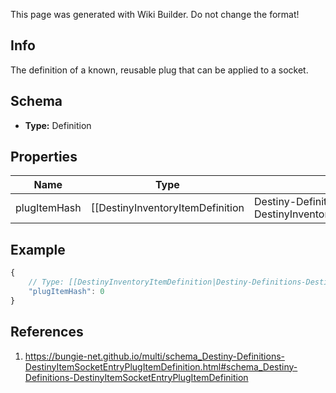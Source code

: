 <span class="wiki-builder">This page was generated with Wiki Builder. Do not change the format!</span>

## Info
The definition of a known, reusable plug that can be applied to a socket.

## Schema
* **Type:** Definition

## Properties
Name | Type | Description
---- | ---- | -----------
plugItemHash | [[DestinyInventoryItemDefinition|Destiny-Definitions-DestinyInventoryItemDefinition]]:ManifestDefinition:integer:uint32 | The hash identifier of a DestinyInventoryItemDefinition representing the plugthat can be inserted.

## Example
```javascript
{
    // Type: [[DestinyInventoryItemDefinition|Destiny-Definitions-DestinyInventoryItemDefinition]]:ManifestDefinition:integer:uint32
    "plugItemHash": 0
}

```

## References
1. https://bungie-net.github.io/multi/schema_Destiny-Definitions-DestinyItemSocketEntryPlugItemDefinition.html#schema_Destiny-Definitions-DestinyItemSocketEntryPlugItemDefinition
